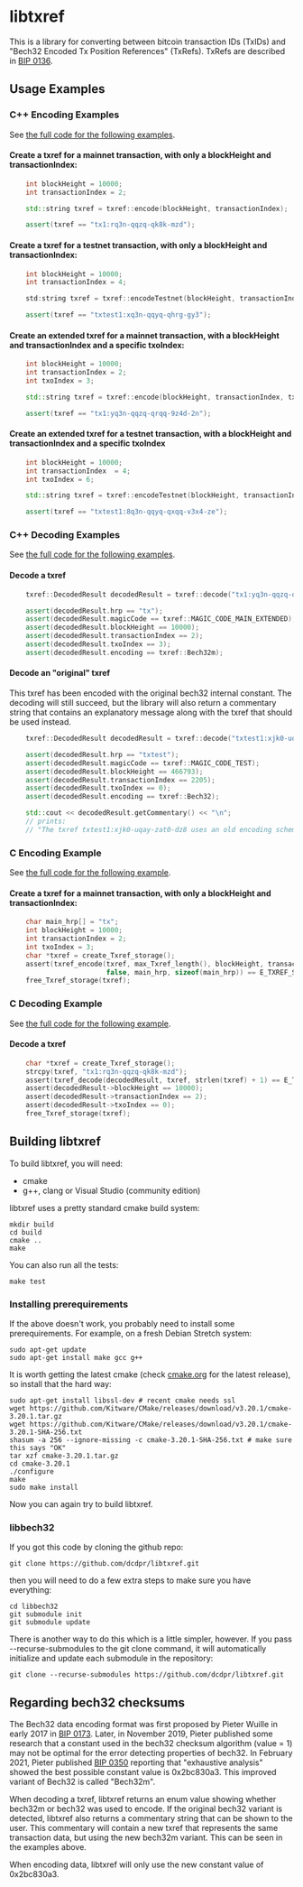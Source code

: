 # libtxref

This is a library for converting between bitcoin transaction IDs (TxIDs)
and "Bech32 Encoded Tx Position References" (TxRefs). TxRefs are
described in [BIP 0136](https://github.com/bitcoin/bips/blob/master/bip-0136.mediawiki).

## Usage Examples

### C++ Encoding Examples

See [the full code for the following examples](https://raw.githubusercontent.com/dcdpr/libtxref/master/examples/cpp_example.cpp).

#### Create a txref for a mainnet transaction, with only a blockHeight and transactionIndex:

```cpp
    int blockHeight = 10000;
    int transactionIndex = 2;

    std::string txref = txref::encode(blockHeight, transactionIndex);

    assert(txref == "tx1:rq3n-qqzq-qk8k-mzd");
```

#### Create a txref for a testnet transaction, with only a blockHeight and transactionIndex:

```cpp
    int blockHeight = 10000;
    int transactionIndex = 4;

    std:string txref = txref::encodeTestnet(blockHeight, transactionIndex);

    assert(txref == "txtest1:xq3n-qqyq-qhrg-gy3");
```

#### Create an extended txref for a mainnet transaction, with a blockHeight and transactionIndex and a specific txoIndex:

```cpp
    int blockHeight = 10000;
    int transactionIndex = 2;
    int txoIndex = 3;

    std::string txref = txref::encode(blockHeight, transactionIndex, txoIndex);

    assert(txref == "tx1:yq3n-qqzq-qrqq-9z4d-2n");
```

#### Create an extended txref for a testnet transaction, with a blockHeight and transactionIndex and a specific txoIndex

```cpp
    int blockHeight = 10000;
    int transactionIndex  = 4;
    int txoIndex = 6;

    std::string txref = txref::encodeTestnet(blockHeight, transactionIndex, txoIndex);

    assert(txref == "txtest1:8q3n-qqyq-qxqq-v3x4-ze");
```

### C++ Decoding Examples

See [the full code for the following examples](https://raw.githubusercontent.com/dcdpr/libtxref/master/examples/cpp_example.cpp).

#### Decode a txref

```cpp
    txref::DecodedResult decodedResult = txref::decode("tx1:yq3n-qqzq-qrqq-9z4d-2n");

    assert(decodedResult.hrp == "tx");
    assert(decodedResult.magicCode == txref::MAGIC_CODE_MAIN_EXTENDED);
    assert(decodedResult.blockHeight == 10000);
    assert(decodedResult.transactionIndex == 2);
    assert(decodedResult.txoIndex == 3);
    assert(decodedResult.encoding == txref::Bech32m);
```

#### Decode an "original" txref

This txref has been encoded with the original bech32 internal constant. The
decoding will still succeed, but the library will also return a commentary
string that contains an explanatory message along with the txref that should
be used instead.

```cpp
    txref::DecodedResult decodedResult = txref::decode("txtest1:xjk0-uqay-zat0-dz8");

    assert(decodedResult.hrp == "txtest");
    assert(decodedResult.magicCode == txref::MAGIC_CODE_TEST);
    assert(decodedResult.blockHeight == 466793);
    assert(decodedResult.transactionIndex == 2205);
    assert(decodedResult.txoIndex == 0);
    assert(decodedResult.encoding == txref::Bech32);

    std::cout << decodedResult.getCommentary() << "\n";
    // prints:
    // "The txref txtest1:xjk0-uqay-zat0-dz8 uses an old encoding scheme and should be updated to txtest1:xjk0-uqay-zghl-p89 See https://github.com/dcdpr/libtxref#regarding-bech32-checksums for more information."
```

### C Encoding Example

See [the full code for the following example](https://raw.githubusercontent.com/dcdpr/libtxref/master/examples/c_example.cpp).

#### Create a txref for a mainnet transaction, with only a blockHeight and transactionIndex:

```C
    char main_hrp[] = "tx";
    int blockHeight = 10000;
    int transactionIndex = 2;
    int txoIndex = 3;
    char *txref = create_Txref_storage();
    assert(txref_encode(txref, max_Txref_length(), blockHeight, transactionIndex, txoIndex,
                        false, main_hrp, sizeof(main_hrp)) == E_TXREF_SUCCESS);
    free_Txref_storage(txref);
```

### C Decoding Example

See [the full code for the following example](https://raw.githubusercontent.com/dcdpr/libtxref/master/examples/c_example.cpp).

#### Decode a txref

```C
    char *txref = create_Txref_storage();
    strcpy(txref, "tx1:rq3n-qqzq-qk8k-mzd");
    assert(txref_decode(decodedResult, txref, strlen(txref) + 1) == E_TXREF_SUCCESS);
    assert(decodedResult->blockHeight == 10000);
    assert(decodedResult->transactionIndex == 2);
    assert(decodedResult->txoIndex == 0);
    free_Txref_storage(txref);
```

## Building libtxref

To build libtxref, you will need:

* cmake
* g++, clang or Visual Studio (community edition)

libtxref uses a pretty standard cmake build system:

```
mkdir build
cd build
cmake ..
make
```

You can also run all the tests:

```
make test
```

### Installing prerequirements

If the above doesn't work, you probably need to install some
prerequirements. For example, on a fresh Debian Stretch system:

```
sudo apt-get update
sudo apt-get install make gcc g++
```

It is worth getting the latest cmake (check [cmake.org](https://cmake.org/download/) for
the latest release), so install that the hard way:

```
sudo apt-get install libssl-dev # recent cmake needs ssl
wget https://github.com/Kitware/CMake/releases/download/v3.20.1/cmake-3.20.1.tar.gz
wget https://github.com/Kitware/CMake/releases/download/v3.20.1/cmake-3.20.1-SHA-256.txt
shasum -a 256 --ignore-missing -c cmake-3.20.1-SHA-256.txt # make sure this says "OK"
tar xzf cmake-3.20.1.tar.gz
cd cmake-3.20.1
./configure
make 
sudo make install
```

Now you can again try to build libtxref.

### libbech32

If you got this code by cloning the github repo:

```
git clone https://github.com/dcdpr/libtxref.git
```

then you will need to do a few extra steps to make sure you have everything:

```
cd libbech32
git submodule init
git submodule update
```

There is another way to do this which is a little simpler, however. If
you pass --recurse-submodules to the git clone command, it will
automatically initialize and update each submodule in the repository:

```
git clone --recurse-submodules https://github.com/dcdpr/libtxref.git
```

## Regarding bech32 checksums

The Bech32 data encoding format was first proposed by Pieter Wuille in early 2017 in
[BIP 0173](https://github.com/bitcoin/bips/blob/master/bip-0173.mediawiki). Later, in November 2019, Pieter published
some research that a constant used in the bech32 checksum algorithm (value = 1) may not be
optimal for the error detecting properties of bech32. In February 2021, Pieter published
[BIP 0350](https://github.com/bitcoin/bips/blob/master/bip-0350.mediawiki) reporting that "exhaustive analysis" showed the best possible constant value is
0x2bc830a3. This improved variant of Bech32 is called "Bech32m".

When decoding a txref, libtxref returns an enum value showing whether bech32m or bech32
was used to encode. If the original bech32 variant is detected, libtxref also returns a
commentary string that can be shown to the user. This commentary will contain a new txref that represents
the same transaction data, but using the new bech32m variant. This can be seen in the examples above.

When encoding data, libtxref will only use the new constant value of 0x2bc830a3.


